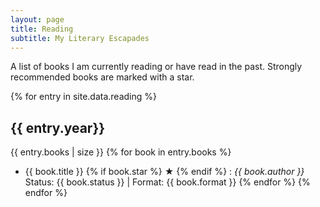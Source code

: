 ```yaml
---
layout: page
title: Reading
subtitle: My Literary Escapades
---
```

A list of books I am currently reading or have read in the past. Strongly recommended books are marked with a star.

{% for entry in site.data.reading %}
## {{ entry.year}}
{{ entry.books | size }}
{% for book in entry.books %}
- {{ book.title }} {% if book.star %} ★ {% endif %}
: *{{ book.author }}* <br/>
Status: {{ book.status }} | Format: {{ book.format }}
{% endfor %}
{% endfor %}